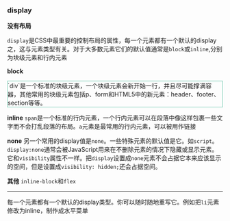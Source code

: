 ### display

**没有布局**
<div style='display: none'>
如果你只想把所有内容都塞进一栏里，那么不用设置任何布局也是OK的。然而，如果用户把浏览器窗口调整的很大，这时阅读网页会非常难受：读完每一行之后，你的视觉焦点要从右到左移动一大段距离。试着调整下浏览器窗口大小你就明白我的意思了！
</div>

`display`是CSS中最重要的控制布局的属性，每一个元素都有一个默认的display之，这与元素类型有关。对于大多数元素它们的默认值通常是`block`或`inline`,分别为块级元素和行内元素

**block**
<div style='display: block; border:1px solid #6ac5ab'>
`div`是一个标准的块级元素，一个块级元素会新开始一行，并且尽可能撑满容器，其他常用的块级元素包括p、form和HTML5中的新元素：header、footer、section等等。
</div>

**inline**
`span`是一个标准的行内元素，一个行内元素可以在段落中<span>像这样</span>包裹一些文字而不会打乱段落的布局。`a`元素是最常用的行内元素，可以被用作链接

**none**
另一个常用的display值是`none`。一些特殊元素的默认值是它。如`script`。`display:none`通常会被JavaScript用来在不删除元素的情况下隐藏或显示元素。它和`visibility`属性不一样。把`display`设置成`none`元素不会占据它本来应该显示的空间，但是设置成`visibility: hidden;`还会占据空间。

**其他**
`inline-block`和`flex`

----
每一个元素都有一个默认的display类型。你可以随时随地重写它。例如把`li`元素修改为inline，制作成水平菜单
